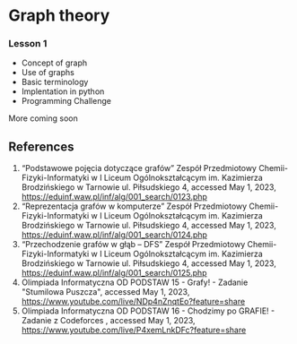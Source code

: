 # Graph theory

### Lesson 1
- Concept of graph
- Use of graphs
- Basic terminology
- Implentation in python
- Programming Challenge

More coming soon

## References

1. “Podstawowe pojęcia dotyczące grafów” Zespół Przedmiotowy Chemii-Fizyki-Informatyki w I Liceum Ogólnokształcącym im. Kazimierza Brodzińskiego w Tarnowie ul. Piłsudskiego 4, accessed May 1, 2023,<br/>
https://eduinf.waw.pl/inf/alg/001_search/0123.php
2. “Reprezentacja grafów w komputerze” Zespół Przedmiotowy Chemii-Fizyki-Informatyki w I Liceum Ogólnokształcącym im. Kazimierza Brodzińskiego w Tarnowie ul. Piłsudskiego 4, accessed May 1, 2023,<br/> https://eduinf.waw.pl/inf/alg/001_search/0124.php
3. “Przechodzenie grafów w głąb – DFS” Zespół Przedmiotowy Chemii-Fizyki-Informatyki w I Liceum Ogólnokształcącym im. Kazimierza Brodzińskiego w Tarnowie ul. Piłsudskiego 4, accessed May 1, 2023,<br/> https://eduinf.waw.pl/inf/alg/001_search/0125.php
4. Olimpiada Informatyczna OD PODSTAW 15 - Grafy! - Zadanie "Stumilowa Puszcza", accessed May 1, 2023, <br/> https://www.youtube.com/live/NDp4nZnqtEo?feature=share
5. Olimpiada Informatyczna OD PODSTAW 16 - Chodzimy po GRAFIE! - Zadanie z Codeforces , accessed May 1, 2023, <br/> https://www.youtube.com/live/P4xemLnkDFc?feature=share
